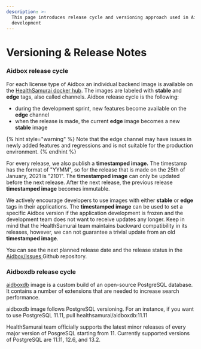 ```yaml
---
description: >-
  This page introduces release cycle and versioning approach used in Aidbox
  development
---
```


# Versioning & Release Notes

### Aidbox release cycle

For each license type of Aidbox an individual backend image is available on the [HealthSamurai docker hub](https://hub.docker.com/u/healthsamurai). The images are labeled with **stable** and **edge** tags, also called channels. Aidbox release cycle is the following: 

* during the development sprint, new features become available on the **edge** channel
* when the release is made, the current **edge** image becomes a new **stable** image 

{% hint style="warning" %}
Note that the edge channel may have issues in newly added features and regressions and is not suitable for the production environment.
{% endhint %}

For every release, we also publish a **timestamped image.**  The timestamp has the format of "YYMM", so for the release that is made on the 25th of January, 2021 is "2101". The **timestamped image** can only be updated before the next release. After the next release, the previous release **timestamped image** becomes immutable.

We actively encourage developers to use images with either **stable** or **edge** tags in their applications. The **timestamped image** can be used to set a specific Aidbox version if the application development is frozen and the development team does not want to receive updates any longer. Keep in mind that the HealthSamurai team maintains backward compatibility in its releases, however, we can not guarantee a trivial update from an old **timestamped image**.

You can see the next planned release date and the release status in the [Aidbox/Issues ](https://github.com/Aidbox/Issues/projects)Github repository.

### Aidboxdb release cycle

[aidboxdb](https://hub.docker.com/r/healthsamurai/aidboxdb/tags?page=1&ordering=last_updated) image is a custom build of an open-source PostgreSQL database. It contains a number of extensions that are needed to increase search performance.

aidboxdb image follows PostgreSQL versioning. For an instance, if you want to use PostgreSQL 11.11, pull healthsamurai/aidboxdb:11.11

HealthSamurai team officially supports the latest minor releases of every major version of PosgreSQL starting from 11. Currently supported versions of PostgreSQL are 11.11, 12.6, and 13.2.

